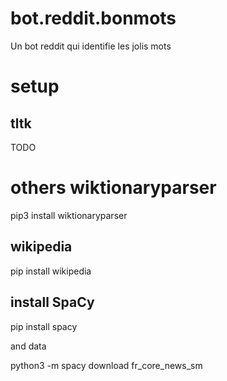 # bot.reddit.bonmots
Un bot reddit qui identifie les jolis mots


# setup 

## tltk

TODO

# others wiktionaryparser

pip3 install wiktionaryparser


## wikipedia

   pip install wikipedia 


## install SpaCy

   pip install spacy 

and data 

   python3 -m spacy download fr_core_news_sm

